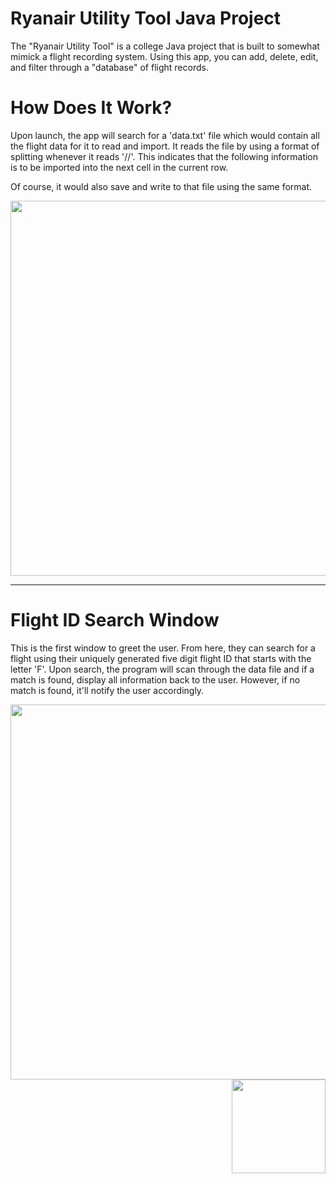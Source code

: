 # Ryanair Utility Tool Java Project
The "Ryanair Utility Tool" is a college Java project that is built to somewhat mimick a flight recording system. Using this app, you can add, delete, edit, and filter through a "database" of flight records.

# How Does It Work?
Upon launch, the app will search for a 'data.txt' file which would contain all the flight data for it to read and import. It reads the file by using a format of splitting whenever it reads '//'. This indicates that the following information is to be imported into the next cell in the current row.

Of course, it would also save and write to that file using the same format.

<img src="https://github.com/zanadaniel/ryanair-project/blob/master/images/Data%20File.png" width="600">

---

# Flight ID Search Window
This is the first window to greet the user. From here, they can search for a flight using their uniquely generated five digit flight ID that starts with the letter 'F'. Upon search, the program will scan through the data file and if a match is found, display all information back to the user. However, if no match is found, it'll notify the user accordingly.

<p>
<img align="left" src="https://github.com/zanadaniel/ryanair-project/blob/master/images/Flight%20ID%20Searching.png" width="600">
<img align="right" src="https://github.com/zanadaniel/ryanair-project/blob/master/images/Flight%20ID%20Search%20Result.png" width="150">
</p>